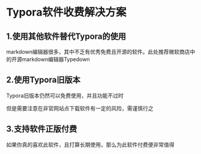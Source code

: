 # Typora软件收费解决方案

## 1.使用其他软件替代Typora的使用

markdown编辑器很多，其中不乏有优秀免费且开源的软件。此处推荐微软商店中的开源markdown编辑器Typedown

## 2.使用Typora旧版本

Typora旧版本仍然可以免费使用，并且功能不过时

但是需要注意在非官网站点下载软件有一定的风险，需谨慎行之

## 3.支持软件正版付费

如果你真的喜欢此软件，且打算长期使用，那么为此软件付费便非常值得

